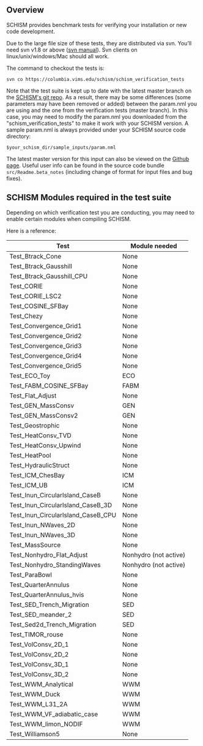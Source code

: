 ## Overview
SCHISM provides benchmark tests for verifying your installation or new code development.

Due to the large file size of these tests, they are distributed via svn.
You’ll need svn v1.8 or above ([svn manual](http://svnbook.red-bean.com/)).
Svn clients on linux/unix/windows/Mac should all work.

The command to checkout the tests is:

`svn co https://columbia.vims.edu/schism/schism_verification_tests`

Note that the test suite is kept up to date with the latest master branch on the [SCHISM's git repo](https://github.com/schism-dev/schism/tree/master).
As a result, there may be some differences (some parameters may have been removed or added) between the param.nml you are using and the one from the verification tests (master branch).
In this case, you may need to modify the param.nml you downloaded from the "schism_verification_tests" to make it work with your SCHISM version.
A sample param.nml is always provided under your SCHISM source code directory:

`$your_schism_dir/sample_inputs/param.nml`

The latest master version for this input can also be viewed on the [Github page](https://github.com/schism-dev/schism/blob/master/sample_inputs/param.nml).
Useful user info can be found in the source code bundle `src/Readme.beta_notes` (including change of format for input files and bug fixes).


## SCHISM Modules required in the test suite
Depending on which verification test you are conducting, you may need to enable certain modules when compiling SCHISM.

Here is a reference:

| Test      | Module needed |
| ----------- | ----------- |
| Test_Btrack_Cone | None |
| Test_Btrack_Gausshill | None |
| Test_Btrack_Gausshill_CPU | None |
| Test_CORIE | None |
| Test_CORIE_LSC2 | None |
| Test_COSINE_SFBay | None |
| Test_Chezy | None |
| Test_Convergence_Grid1 | None |
| Test_Convergence_Grid2 | None |
| Test_Convergence_Grid3 | None |
| Test_Convergence_Grid4 | None |
| Test_Convergence_Grid5 | None |
| Test_ECO_Toy | ECO |
| Test_FABM_COSINE_SFBay | FABM |
| Test_Flat_Adjust | None |
| Test_GEN_MassConsv | GEN |
| Test_GEN_MassConsv2 | GEN |
| Test_Geostrophic | None |
| Test_HeatConsv_TVD | None |
| Test_HeatConsv_Upwind | None |
| Test_HeatPool | None |
| Test_HydraulicStruct | None |
| Test_ICM_ChesBay | ICM |
| Test_ICM_UB | ICM |
| Test_Inun_CircularIsland_CaseB | None |
| Test_Inun_CircularIsland_CaseB_3D | None |
| Test_Inun_CircularIsland_CaseB_CPU | None |
| Test_Inun_NWaves_2D | None |
| Test_Inun_NWaves_3D | None |
| Test_MassSource | None |
| Test_Nonhydro_Flat_Adjust | Nonhydro (not active) |
| Test_Nonhydro_StandingWaves | Nonhydro (not active) |
| Test_ParaBowl | None |
| Test_QuarterAnnulus | None |
| Test_QuarterAnnulus_hvis | None |
| Test_SED_Trench_Migration | SED |
| Test_SED_meander_2 | SED |
| Test_Sed2d_Trench_Migration | SED |
| Test_TIMOR_rouse | None |
| Test_VolConsv_2D_1 | None |
| Test_VolConsv_2D_2 | None |
| Test_VolConsv_3D_1 | None |
| Test_VolConsv_3D_2 | None |
| Test_WWM_Analytical | WWM |
| Test_WWM_Duck | WWM |
| Test_WWM_L31_2A | WWM |
| Test_WWM_VF_adiabatic_case | WWM |
| Test_WWM_limon_NODIF | WWM |
| Test_Williamson5 | None |
